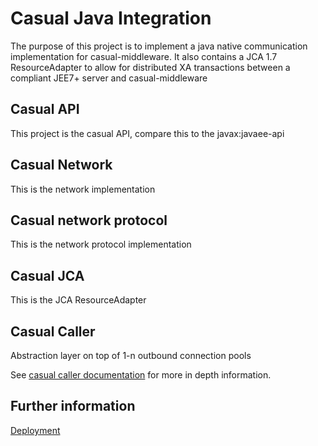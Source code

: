 # Casual Java Integration

The purpose of this project is to implement a 
java native communication implementation for 
casual-middleware. It also contains a JCA 1.7
ResourceAdapter to allow for distributed XA
transactions between a compliant JEE7+ server
and casual-middleware

## Casual API

This project is the casual API, compare this 
to the javax:javaee-api

## Casual Network

This is the network implementation

## Casual network protocol

This is the network protocol implementation

## Casual JCA

This is the JCA ResourceAdapter

## Casual Caller

Abstraction layer on top of 1-n outbound connection pools

See [casual caller documentation](casual/casual-caller-api/README.md) for more in depth information.

## Further information
[Deployment](deployment.md)
